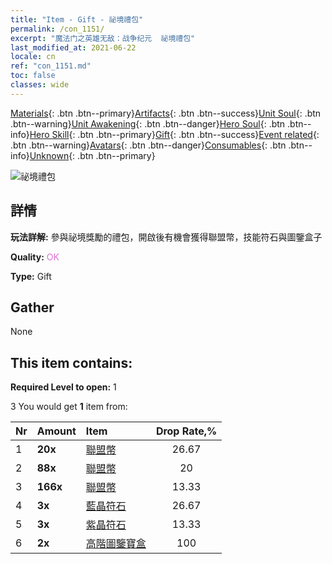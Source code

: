 ```yaml
---
title: "Item - Gift - 祕境禮包"
permalink: /con_1151/
excerpt: "魔法门之英雄无敌：战争纪元  祕境禮包"
last_modified_at: 2021-06-22
locale: cn
ref: "con_1151.md"
toc: false
classes: wide
---
```

 [Materials](/ItemsCN/){: .btn .btn--primary}[Artifacts](/ItemsCN/Artifacts/){: .btn .btn--success}[Unit Soul](/ItemsCN/UnitSoul/){: .btn .btn--warning}[Unit Awakening](/ItemsCN/UnitAwakening/){: .btn .btn--danger}[Hero Soul](/ItemsCN/HeroSoul/){: .btn .btn--info}[Hero Skill](/ItemsCN/HeroSkill/){: .btn .btn--primary}[Gift](/ItemsCN/Gift/){: .btn .btn--success}[Event related](/ItemsCN/Events/){: .btn .btn--warning}[Avatars](/ItemsCN/Avatars/){: .btn .btn--danger}[Consumables](/ItemsCN/Consumables/){: .btn .btn--info}[Unknown](/ItemsCN/Unknown/){: .btn .btn--primary}

 ![祕境禮包](/images/t/i_907002.png)

## 詳情
 **玩法詳解:** 參與祕境獎勵的禮包，開啟後有機會獲得聯盟幣，技能符石與圖鑒盒子

 **Quality:** <span style="color: #DA70D6">OK</span>

 **Type:** Gift

## Gather

  None

## This item contains:

 **Required Level to open:** 1

 3 You would get **1** item  from:

  | Nr | Amount |     Item    | Drop Rate,% |
  |:---|:-------|:------------|:---------:|
  | 1 |  **20x** | [聯盟幣](/cn/Items/con_896/) | 26.67 | 
  | 2 |  **88x** | [聯盟幣](/cn/Items/con_896/) | 20 | 
  | 3 |  **166x** | [聯盟幣](/cn/Items/con_896/) | 13.33 | 
  | 4 |  **3x** | [藍晶符石](/cn/Items/con_716/) | 26.67 | 
  | 5 |  **3x** | [紫晶符石](/cn/Items/con_720/) | 13.33 | 
  | 6 |  **2x** | [高階圖鑒寶盒](/cn/Items/con_776/) | 100 | 
